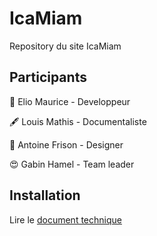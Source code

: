 # IcaMiam 
Repository du site IcaMiam
## Participants
👾 Elio Maurice - Developpeur

🖋️ Louis Mathis - Documentaliste

🦖 Antoine Frison - Designer

😍 Gabin Hamel - Team leader

## Installation
Lire le [document technique](https://github.com/LouIcam2026/IcaMiam-SNI2026/blob/main/Documentation/Documentation_technique.pdf)
